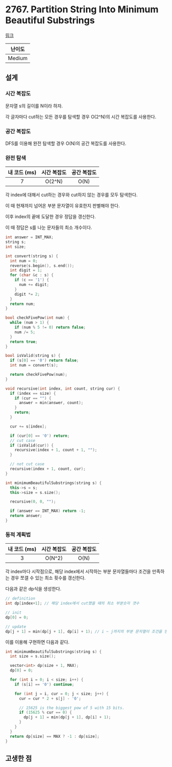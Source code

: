 # 2767. Partition String Into Minimum Beautiful Substrings

[링크](https://leetcode.com/problems/partition-string-into-minimum-beautiful-substrings/description/)

| 난이도 |
| :----: |
| Medium |

## 설계

### 시간 복잡도

문자열 s의 길이를 N이라 하자.

각 글자마다 cut하는 모든 경우를 탐색할 경우 O(2^N)의 시간 복잡도를 사용한다.

### 공간 복잡도

DFS를 이용해 완전 탐색할 경우 O(N)의 공간 복잡도를 사용한다.

### 완전 탐색

| 내 코드 (ms) | 시간 복잡도 | 공간 복잡도 |
| :----------: | :---------: | :---------: |
|      7       |   O(2^N)    |    O(N)     |

각 index에 대해서 cut하는 경우와 cut하지 않는 경우를 모두 탐색한다.

이 때 현재까지 넘어온 부분 문자열이 유효한지 판별해야 한다.

이후 index의 끝에 도달한 경우 정답을 갱신한다.

이 때 정답은 s를 나눈 문자들의 최소 개수이다.

```cpp
int answer = INT_MAX;
string s;
int size;

int convert(string s) {
  int num = 0;
  reverse(s.begin(), s.end());
  int digit = 1;
  for (char &c : s) {
    if (c == '1') {
      num += digit;
    }
    digit *= 2;
  }
  return num;
}

bool checkFivePow(int num) {
  while (num > 1) {
    if (num % 5 != 0) return false;
    num /= 5;
  }
  return true;
}

bool isValid(string s) {
  if (s[0] == '0') return false;
  int num = convert(s);

  return checkFivePow(num);
}

void recursive(int index, int count, string cur) {
  if (index == size) {
    if (cur == "") {
      answer = min(answer, count);
    }
    return;
  }

  cur += s[index];

  if (cur[0] == '0') return;
  // cut case
  if (isValid(cur)) {
    recursive(index + 1, count + 1, "");
  }

  // not cut case
  recursive(index + 1, count, cur);
}

int minimumBeautifulSubstrings(string s) {
  this->s = s;
  this->size = s.size();

  recursive(0, 0, "");

  if (answer == INT_MAX) return -1;
  return answer;
}
```

### 동적 계획법

| 내 코드 (ms) | 시간 복잡도 | 공간 복잡도 |
| :----------: | :---------: | :---------: |
|      3       |   O(N^2)    |    O(N)     |

각 index마다 시작점으로, 해당 index에서 시작하는 부분 문자열들마다 조건을 만족하는 경우 쪼갤 수 있는 최소 횟수를 갱신한다.

다음과 같은 dp식을 생성한다.

```cpp
// definition
int dp[index+1]; // 해당 index에서 cut했을 때의 최소 부분숫자 갯수

// init
dp[0] = 0;

// update
dp[j + 1] = min(dp[j + 1], dp[i] + 1); // i ~ j까지의 부분 문자열이 조건을 만족하는 경우
```

이를 이용해 구현하면 다음과 같다.

```cpp
int minimumBeautifulSubstrings(string s) {
  int size = s.size();

  vector<int> dp(size + 1, MAX);
  dp[0] = 0;

  for (int i = 0; i < size; i++) {
    if (s[i] == '0') continue;

    for (int j = i, cur = 0; j < size; j++) {
      cur = cur * 2 + s[j] - '0';

      // 15625 is the biggest pow of 5 with 15 bits.
      if (15625 % cur == 0) {
        dp[j + 1] = min(dp[j + 1], dp[i] + 1);
      }
    }
  }
  return dp[size] == MAX ? -1 : dp[size];
}
```

## 고생한 점
